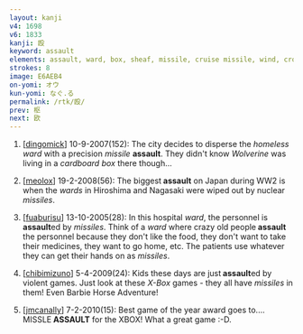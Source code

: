```yaml
---
layout: kanji
v4: 1698
v6: 1833
kanji: 殴
keyword: assault
elements: assault, ward, box, sheaf, missile, cruise missile, wind, crotch
strokes: 8
image: E6AEB4
on-yomi: オウ
kun-yomi: なぐ.る
permalink: /rtk/殴/
prev: 枢
next: 欧
---
```


1) [<a href="http://kanji.koohii.com/profile/dingomick">dingomick</a>] 10-9-2007(152): The city decides to disperse the <em>homeless ward</em> with a precision <em>missile</em> <strong>assault</strong>. They didn&#039;t know <em>Wolverine</em> was living in a <em>cardboard box</em> there though...

2) [<a href="http://kanji.koohii.com/profile/meolox">meolox</a>] 19-2-2008(56): The biggest<strong> assault</strong> on Japan during WW2 is when the <em>wards</em> in Hiroshima and Nagasaki were wiped out by nuclear <em>missiles</em>.

3) [<a href="http://kanji.koohii.com/profile/fuaburisu">fuaburisu</a>] 13-10-2005(28): In this hospital <em>ward</em>, the personnel is<strong> assault</strong>ed by <em>missiles</em>. Think of a <em>ward</em> where crazy old people<strong> assault</strong> the personnel because they don&#039;t like the food, they don&#039;t want to take their medicines, they want to go home, etc. The patients use whatever they can get their hands on as <em>missiles</em>.

4) [<a href="http://kanji.koohii.com/profile/chibimizuno">chibimizuno</a>] 5-4-2009(24): Kids these days are just<strong> assault</strong>ed by violent games. Just look at these <em>X-Box</em> games - they all have <em>missiles</em> in them! Even Barbie Horse Adventure!

5) [<a href="http://kanji.koohii.com/profile/jmcanally">jmcanally</a>] 7-2-2010(15): Best game of the year award goes to.... MISSLE<strong> ASSAULT</strong> for the XBOX! What a great game :-D.


